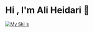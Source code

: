 # Hi , I'm Ali Heidari 👋


[![My Skills](https://skillicons.dev/icons?i=js,html,css,wasm)](https://skillicons.dev)
